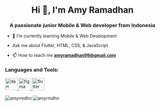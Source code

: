 <h1 align="center">Hi 👋, I'm Amy Ramadhan</h1>
<h3 align="center">A passionate junior Mobile & Web developer from Indonesia</h3>

- 🌱 I’m currently learning Mobile & Web Development

- Ask me about Flutter, HTML, CSS, & JavaScript

- 📫 How to reach me **amyramadhan99@gmail.com**

<h3 align="left">Languages and Tools:</h3>
<p align="left"> <a href="https://dart.dev" target="_blank" rel="noreferrer"> <img src="https://www.vectorlogo.zone/logos/dartlang/dartlang-icon.svg" alt="dart" width="40" height="40"/> </a> <a href="https://www.figma.com/" target="_blank" rel="noreferrer"> <img src="https://www.vectorlogo.zone/logos/figma/figma-icon.svg" alt="figma" width="40" height="40"/> </a> <a href="https://flutter.dev" target="_blank" rel="noreferrer"> <img src="https://www.vectorlogo.zone/logos/flutterio/flutterio-icon.svg" alt="flutter" width="40" height="40"/> </a> </p>

<p><img align="left" src="https://github-readme-stats.vercel.app/api/top-langs?username=amyrmdhn&show_icons=true&locale=en&layout=compact" alt="amyrmdhn" /></p>

<p>&nbsp;<img align="left" src="https://github-readme-stats.vercel.app/api?username=amyrmdhn&show_icons=true&locale=en" alt="amyrmdhn" /></p>
